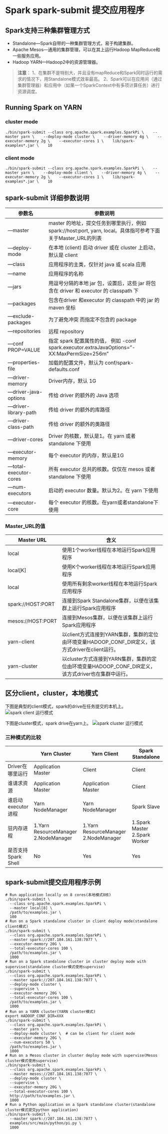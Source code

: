# Spark spark-submit 提交应用程序

## Spark支持三种集群管理方式

- Standalone—Spark自带的一种集群管理方式，易于构建集群。
- Apache Mesos—通用的集群管理，可以在其上运行Hadoop MapReduce和一些服务应用。
- Hadoop YARN—Hadoop2中的资源管理器。

> **注意**：
> 1、在集群不是特别大，并且没有mapReduce和Spark同时运行的需求的情况下，用Standalone模式效率最高。
> 2、Spark可以在应用间（通过集群管理器）和应用中（如果一个SparkContext中有多项计算任务）进行资源调度。

## Running Spark on YARN

### cluster mode

```
./bin/spark-submit --class org.apache.spark.examples.SparkPi \    --master yarn \    --deploy-mode cluster \    --driver-memory 4g \    --executor-memory 2g \    --executor-cores 1 \    lib/spark-examples*.jar \    10
```

### client mode

```
./bin/spark-submit --class org.apache.spark.examples.SparkPi \    --master yarn \    --deploy-mode client \    --driver-memory 4g \    --executor-memory 2g \    --executor-cores 1 \    lib/spark-examples*.jar \    10
```

## spark-submit 详细参数说明

| 参数名                | 参数说明                                                     |
| --------------------- | ------------------------------------------------------------ |
| —master               | master 的地址，提交任务到哪里执行，例如 spark://host:port, yarn, local。具体指可参考下面关于Master_URL的列表 |
| —deploy-mode          | 在本地 (client) 启动 driver 或在 cluster 上启动，默认是 client |
| —class                | 应用程序的主类，仅针对 java 或 scala 应用                    |
| —name                 | 应用程序的名称                                               |
| —jars                 | 用逗号分隔的本地 jar 包，设置后，这些 jar 将包含在 driver 和 executor 的 classpath 下 |
| —packages             | 包含在driver 和executor 的 classpath 中的 jar 的 maven 坐标  |
| —exclude-packages     | 为了避免冲突 而指定不包含的 package                          |
| —repositories         | 远程 repository                                              |
| —conf PROP=VALUE      | 指定 spark 配置属性的值， 例如 -conf spark.executor.extraJavaOptions=”-XX:MaxPermSize=256m” |
| —properties-file      | 加载的配置文件，默认为 conf/spark-defaults.conf              |
| —driver-memory        | Driver内存，默认 1G                                          |
| —driver-java-options  | 传给 driver 的额外的 Java 选项                               |
| —driver-library-path  | 传给 driver 的额外的库路径                                   |
| —driver-class-path    | 传给 driver 的额外的类路径                                   |
| —driver-cores         | Driver 的核数，默认是1。在 yarn 或者 standalone 下使用       |
| —executor-memory      | 每个 executor 的内存，默认是1G                               |
| —total-executor-cores | 所有 executor 总共的核数。仅仅在 mesos 或者 standalone 下使用 |
| —num-executors        | 启动的 executor 数量。默认为2。在 yarn 下使用                |
| —executor-core        | 每个 executor 的核数。在yarn或者standalone下使用             |

### Master_URL的值

| Master URL        | 含义                                                         |
| ----------------- | ------------------------------------------------------------ |
| local             | 使用1个worker线程在本地运行Spark应用程序                     |
| local[K]          | 使用K个worker线程在本地运行Spark应用程序                     |
| local             | 使用所有剩余worker线程在本地运行Spark应用程序                |
| spark://HOST:PORT | 连接到Spark Standalone集群，以便在该集群上运行Spark应用程序  |
| mesos://HOST:PORT | 连接到Mesos集群，以便在该集群上运行Spark应用程序             |
| yarn-client       | 以client方式连接到YARN集群，集群的定位由环境变量HADOOP_CONF_DIR定义，该方式driver在client运行。 |
| yarn-cluster      | 以cluster方式连接到YARN集群，集群的定位由环境变量HADOOP_CONF_DIR定义，该方式driver也在集群中运行。 |

## 区分client，cluster，本地模式

下图是典型的client模式，spark的drive在任务提交的本机上。
![spark client 运行模式](https://kingcall.oss-cn-hangzhou.aliyuncs.com/blog/img/file_1571154771000_20191015235254921462-20210115223426336.png)

下图是cluster模式，spark drive在yarn上。
![spark cluster 运行模式](https://kingcall.oss-cn-hangzhou.aliyuncs.com/blog/img/file_1571154809000_20191015235331638835-20210115223430301.png)

### 三种模式的比较

|                     | Yarn Cluster                         | Yarn Client                          | Spark Standalone              |
| ------------------- | ------------------------------------ | ------------------------------------ | ----------------------------- |
| Driver在哪里运行    | Application Master                   | Client                               | Client                        |
| 谁请求资源          | Application Master                   | Application Master                   | Client                        |
| 谁启动executor进程  | Yarn NodeManager                     | Yarn NodeManager                     | Spark Slave                   |
| 驻内存进程          | 1.Yarn ResourceManager 2.NodeManager | 1.Yarn ResourceManager 2.NodeManager | 1.Spark Master 2.Spark Worker |
| 是否支持Spark Shell | No                                   | Yes                                  | Yes                           |

## spark-submit提交应用程序示例

```
# Run application locally on 8 cores(本地模式8核)
./bin/spark-submit \
  --class org.apache.spark.examples.SparkPi \
  --master local[8] \
  /path/to/examples.jar \
  100
# Run on a Spark standalone cluster in client deploy mode(standalone client模式)
./bin/spark-submit \
  --class org.apache.spark.examples.SparkPi \
  --master spark://207.184.161.138:7077 \
  --executor-memory 20G \
  --total-executor-cores 100 \
  /path/to/examples.jar \
  1000
# Run on a Spark standalone cluster in cluster deploy mode with supervise(standalone cluster模式使用supervise)
./bin/spark-submit \
  --class org.apache.spark.examples.SparkPi \
  --master spark://207.184.161.138:7077 \
  --deploy-mode cluster \
  --supervise \
  --executor-memory 20G \
  --total-executor-cores 100 \
  /path/to/examples.jar \
  1000
# Run on a YARN cluster(YARN cluster模式)
export HADOOP_CONF_DIR=XXX
./bin/spark-submit \
  --class org.apache.spark.examples.SparkPi \
  --master yarn \
  --deploy-mode cluster \  # can be client for client mode
  --executor-memory 20G \
  --num-executors 50 \
  /path/to/examples.jar \
  1000
# Run on a Mesos cluster in cluster deploy mode with supervise(Mesos cluster模式使用supervise)
./bin/spark-submit \
  --class org.apache.spark.examples.SparkPi \
  --master mesos://207.184.161.138:7077 \
  --deploy-mode cluster \
  --supervise \
  --executor-memory 20G \
  --total-executor-cores 100 \
  http://path/to/examples.jar \
  1000
# Run a Python application on a Spark standalone cluster(standalone cluster模式提交python application)
./bin/spark-submit \
  --master spark://207.184.161.138:7077 \
  examples/src/main/python/pi.py \
  1000

```